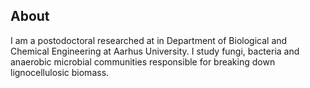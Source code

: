 ## About

I am a postodoctoral researched at in Department of Biological and Chemical Engineering at Aarhus University. I study fungi, bacteria and anaerobic microbial communities responsible for breaking down lignocellulosic biomass. 
